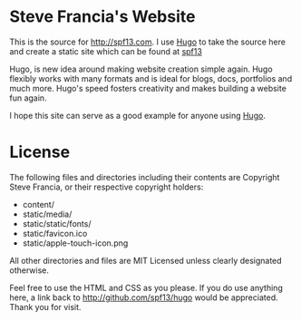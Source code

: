 # Steve Francia's Website

This is the source for http://spf13.com. I use [Hugo](http://hugo.spf13.com) to
take the source here and create a static site which can be found at [spf13](http://spf13.com)

Hugo, is new idea around making website creation simple again. Hugo
flexibly works with many formats and is ideal for blogs, docs,
portfolios and much more. Hugo's speed fosters creativity and makes
building a website fun again.

I hope this site can serve as a good example for anyone using [Hugo](http://spf13.com).

# License

The following files and directories including their contents are Copyright Steve Francia, or
their respective copyright holders:

* content/
* static/media/
* static/static/fonts/
* static/favicon.ico
* static/apple-touch-icon.png

All other directories and files are MIT Licensed unless clearly
designated otherwise.

Feel free to use the HTML and CSS as you please.
If you do use anything here, a link back to http://github.com/spf13/hugo would be appreciated.
Thank you for visit.
